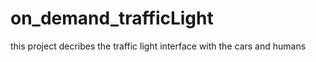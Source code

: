 # on_demand_trafficLight
 
this project decribes the traffic light interface with the cars and humans
